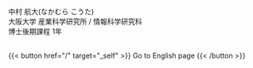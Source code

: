 
中村 航大(なかむら こうた)  
大阪大学 産業科学研究所 / 情報科学研究科  
博士後期課程 1年

\
{{< button href="/" target="_self" >}}
Go to English page
{{< /button >}}

<!-- ## Selected Recent Publications -->